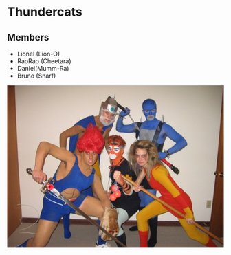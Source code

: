 # Thundercats

## Members
* Lionel (Lion-O)
* RaoRao (Cheetara)
* Daniel(Mumm-Ra)
* Bruno (Snarf)

![Thundercats](./images/Weird-Thundercats.jpg)
